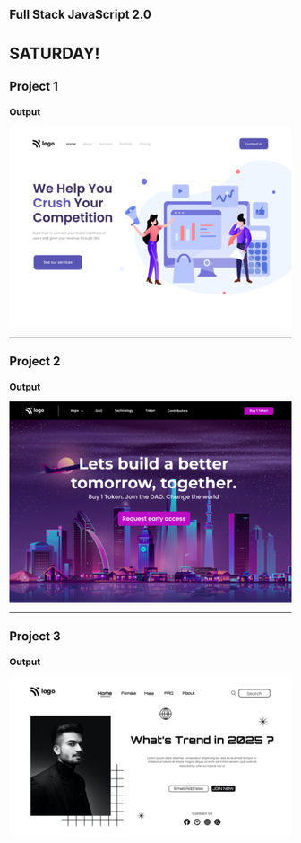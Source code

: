 ## Full Stack JavaScript 2.0

# SATURDAY!

## Project 1

### Output

![Project 1](./Project%2001/output.png)


---

## Project 2

### Output

![Project 2](./Project%2002/output.png)


---

## Project 3

### Output

![Project 1](./Project%2003/output.png)

